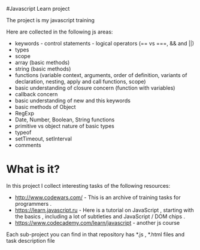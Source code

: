 #Javascript Learn project

The project is my javascript training

Here are collected in the following js areas:
- keywords - control statements - logical operators (== vs ===, && and ||)
- types
- scope
- array (basic methods)
- string (basic methods)
- functions (variable context, arguments, order of definition, variants of declaration, nesting, apply and call functions, scope)
- basic understanding of closure concern (function with variables)
- callback concern
- basic understanding of new and this keywords
- basic methods of Object
- RegExp
- Date, Number, Boolean, String functions
- primitive vs object nature of basic types
- typeof
- setTimeout, setInterval
- comments

# What is it?
In this project I collect interesting tasks of the following resources:
- http://www.codewars.com/ - This is an archive of training tasks for programmers .
- https://learn.javascript.ru - Here is a tutorial on JavaScript , starting with the basics , including a lot of subtleties and JavaScript / DOM chips .
- https://www.codecademy.com/learn/javascript - another js course

Each sub-project you can find in that repository has *.js , *.html files and task description file
